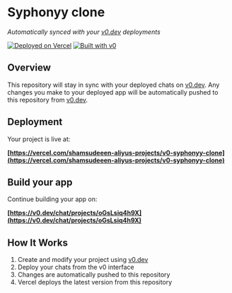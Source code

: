 # Syphonyy clone

*Automatically synced with your [v0.dev](https://v0.dev) deployments*

[![Deployed on Vercel](https://img.shields.io/badge/Deployed%20on-Vercel-black?style=for-the-badge&logo=vercel)](https://vercel.com/shamsudeeen-aliyus-projects/v0-syphonyy-clone)
[![Built with v0](https://img.shields.io/badge/Built%20with-v0.dev-black?style=for-the-badge)](https://v0.dev/chat/projects/oGsLsiq4h9X)

## Overview

This repository will stay in sync with your deployed chats on [v0.dev](https://v0.dev).
Any changes you make to your deployed app will be automatically pushed to this repository from [v0.dev](https://v0.dev).

## Deployment

Your project is live at:

**[https://vercel.com/shamsudeeen-aliyus-projects/v0-syphonyy-clone](https://vercel.com/shamsudeeen-aliyus-projects/v0-syphonyy-clone)**

## Build your app

Continue building your app on:

**[https://v0.dev/chat/projects/oGsLsiq4h9X](https://v0.dev/chat/projects/oGsLsiq4h9X)**

## How It Works

1. Create and modify your project using [v0.dev](https://v0.dev)
2. Deploy your chats from the v0 interface
3. Changes are automatically pushed to this repository
4. Vercel deploys the latest version from this repository
